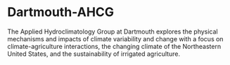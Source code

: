 # Dartmouth-AHCG
The Applied Hydroclimatology Group at Dartmouth explores the physical mechanisms and impacts of climate variability and change with a focus on climate-agriculture interactions, the changing climate of the Northeastern United States, and the sustainability of irrigated agriculture.
